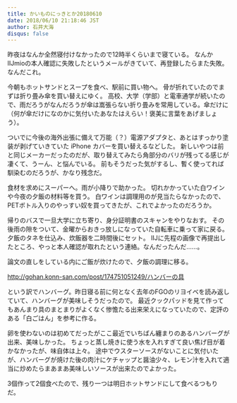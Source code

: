```yaml
---
title: かいものにっきとか20180610
date: 2018/06/10 21:18:46 JST
author: 石井大海
disqus: false
---
```


昨夜はなんか全然寝付けなかったので12時半くらいまで寝ている。
なんかIIJmioの本人確認に失敗したというメールがきていて、再登録したらまた失敗。なんだこれ。

今朝もホットサンドとスープを食べ、駅前に買い物へ。
骨が折れていたのでまずは折り畳み傘を買い替えにゆく。
高校、大学（学部）と電車通学が続いたので、雨だろうがなんだろうが傘は嵩張らない折り畳みを常用している。傘だけに（何が傘だけになのかに気付いたあなたはえらい！褒美に言葉をあげましょう）。

ついでに今後の海外出張に備えて万能（？）電源アダプタと、あとはすっかり塗装が剥げていきていた iPhone カバーを買い替えるなどした。
新しいやつは前と同じメーカーだったのだが、取り替えてみたら角部分のバリが残ってる感じが凄くて、うーん、と悩んでいる。
前もそうだった気がするし、暫く使ってれば馴染むのだろうが、かなり残念だ。

食材を求めにスーパーへ。雨が小降りで助かった。
切れかかっていた白ワインや今夜の夕飯の材料等を買う。
白ワインは調理用のが見当たらなかったので、PETボトル入りのやっすい奴を買ってきたが、これでよかったのだろうか。

帰りのバスで一旦大学に立ち寄り、身分証明書のスキャンをやりなおす。
その後雨の隙をついて、金曜からおきっ放しになっていた自転車に乗って家に戻る。
夕飯のタネを仕込み、炊飯器を二時間後にセット。
IIJに先程の画像で再提出したところ、やっと本人確認が取れたという連絡。なんだったんだ……。

論文の直しをしている内にご飯が炊けたので、夕飯の調理に移る。

<div class="tumblr-post" data-href="https://embed.tumblr.com/embed/post/NvJbxbG4ja_bU6ZaCP5BrA/174751051249" data-did="900ed5e7b39b36f8b55d956737e73f7bcd2ecf33"><a href="http://gohan.konn-san.com/post/174751051249/ハンバーの具">http://gohan.konn-san.com/post/174751051249/ハンバーの具</a></div>  <script async src="https://assets.tumblr.com/post.js"></script>

という訳でハンバーグ。昨日寝る前に何となく去年のFGOのリヨイベを読み返していて、ハンバーグが美味しそうだったので。
最近クックパッドを見て作ってもあんまり具のまとまりがよくなく惨憺たる出来栄えになっていたので、定評のある「白ごはん」を参考に作る。

[](https://www.sirogohan.com/recipe/hanba-gu/)

卵を使わないのは初めてだったがここ最近でいちばん纏まりのあるハンバーグが出来、美味しかった。
ちょっと蒸し焼きに使う水を入れすぎて良い焦げ目が着かなかったが、味自体は上々。
途中でウスターソースがないことに気付いたが、ハンバーグが焼けた後の肉汁にケチャップと醤油少々、レモン汁を入れて適当に炒めたらまあまあ美味しいソースが出来たのでよかった。

3個作って2個食べたので、残り一つは明日ホットサンドにして食べるつもりだ。

